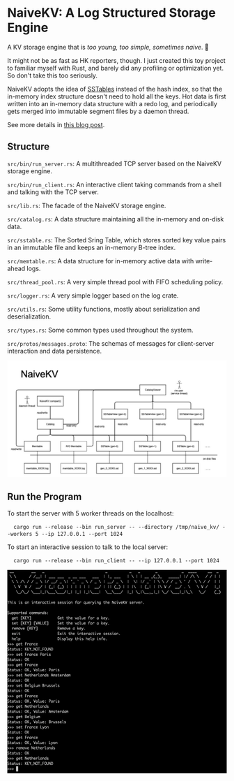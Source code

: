 # NaiveKV: A Log Structured Storage Engine

A KV storage engine that is <i>too young, too simple, sometimes naive</i>. 🐸

It might not be as fast as HK reporters, though.
I just created this toy project to familiar myself with Rust,
and barely did any profiling or optimization yet.
So don't take this too seriously.

NaiveKV adopts the idea of
[SSTables](https://www.igvita.com/2012/02/06/sstable-and-log-structured-storage-leveldb/)
instead of the hash index,
so that the in-memory index structure doesn't need to hold all the keys.
Hot data is first written into an in-memory data structure with a redo log,
and periodically gets merged into immutable segment files by a daemon thread.

See more details in [this blog post](https://devinz1993.medium.com/naivekv-a-log-structured-storage-engine-bc44bde596b).

## Structure

`src/bin/run_server.rs`: A multithreaded TCP server based on the NaiveKV storage engine.

`src/bin/run_client.rs`: An interactive client taking commands from a shell and talking with the TCP server.

`src/lib.rs`: The facade of the NaiveKV storage engine.

`src/catalog.rs`: A data structure maintaining all the in-memory and on-disk data.

`src/sstable.rs`: The Sorted Sring Table, which stores sorted key value pairs in an immutable file and keeps an in-memory B-tree index.

`src/memtable.rs`: A data structure for in-memory active data with write-ahead logs.

`src/thread_pool.rs`: A very simple thread pool with FIFO scheduling policy.

`src/logger.rs`: A very simple logger based on the log crate.

`src/utils.rs`: Some utility functions, mostly about serialization and deserialization.

`src/types.rs`: Some common types used throughout the system.

`src/protos/messages.proto`: The schemas of messages for client-server interaction and data persistence.

![architecture](img/naive_kv.jpeg)


## Run the Program

To start the server with 5 worker threads on the localhost:

```
  cargo run --release --bin run_server -- --directory /tmp/naive_kv/ --workers 5 --ip 127.0.0.1 --port 1024
```

To start an interactive session to talk to the local server:

```
  cargo run --release --bin run_client -- --ip 127.0.0.1 --port 1024
```

![demo](img/client.png)
